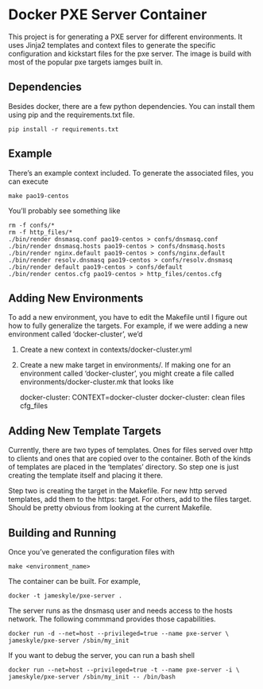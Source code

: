 Docker PXE Server Container
===========================

This project is for generating a PXE server for different environments. It uses 
Jinja2 templates and context files to generate the specific configuration and 
kickstart files for the pxe server. The image is build with most of the popular
pxe targets iamges built in.

Dependencies
------------

Besides docker, there are a few python dependencies. You can install them using 
pip and the requirements.txt file.

    pip install -r requirements.txt

Example
-------

There’s an example context included. To generate the associated files, you can 
execute 

    make pao19-centos

You’ll probably see something like

    rm -f confs/*
    rm -f http_files/*
    ./bin/render dnsmasq.conf pao19-centos > confs/dnsmasq.conf
    ./bin/render dnsmasq.hosts pao19-centos > confs/dnsmasq.hosts
    ./bin/render nginx.default pao19-centos > confs/nginx.default
    ./bin/render resolv.dnsmasq pao19-centos > confs/resolv.dnsmasq
    ./bin/render default pao19-centos > confs/default
    ./bin/render centos.cfg pao19-centos > http_files/centos.cfg


Adding New Environments
-----------------------

To add a new environment, you have to edit the Makefile until I figure out how 
to fully generalize the targets. For example, if we were adding a new 
environment called ‘docker-cluster’, we’d 

1. Create a new context in contexts/docker-cluster.yml
2. Create a new make target in environments/. If making one for an environment 
   called ‘docker-cluster’, you might create a file called 
   environments/docker-cluster.mk that looks like

    docker-cluster: CONTEXT=docker-cluster
    docker-cluster: clean files cfg_files


Adding New Template Targets
---------------------------

Currently, there are two types of templates. Ones for files served over 
http to clients and ones that are copied over to the container. Both of the 
kinds of templates are placed in the ‘templates’ directory. So step one is just 
creating the template itself and placing it there.

Step two is creating the target in the Makefile. For new http served templates,
add them to the https: target. For others, add to the files target. Should be 
pretty obvious from looking at the current Makefile.

Building and Running
--------------------

Once you’ve generated the configuration files with 

    make <environment_name>

The container can be built. For example,

    docker -t jameskyle/pxe-server .

The server runs as the dnsmasq user and needs access to the hosts network. The 
following commmand provides those capabilities.

    docker run -d --net=host --privileged=true --name pxe-server \
    jameskyle/pxe-server /sbin/my_init

If you want to debug the server, you can run a bash shell

    docker run --net=host --privileged=true -t --name pxe-server -i \
    jameskyle/pxe-server /sbin/my_init -- /bin/bash

